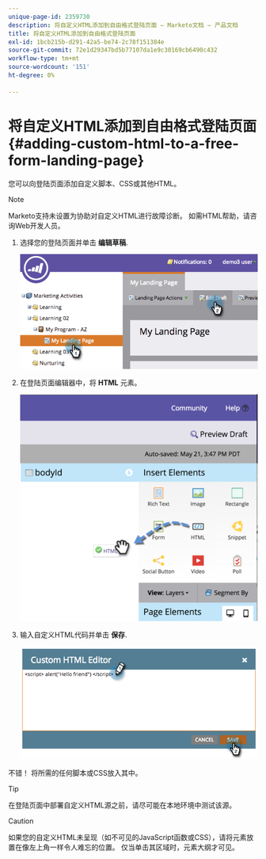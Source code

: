 ```yaml
---
unique-page-id: 2359730
description: 将自定义HTML添加到自由格式登陆页面 — Marketo文档 — 产品文档
title: 将自定义HTML添加到自由格式登陆页面
exl-id: 1bcb215b-d291-42a5-be74-2c78f151384e
source-git-commit: 72e1d29347bd5b77107da1e9c30169cb6490c432
workflow-type: tm+mt
source-wordcount: '151'
ht-degree: 0%

---
```


# 将自定义HTML添加到自由格式登陆页面 {#adding-custom-html-to-a-free-form-landing-page}

您可以向登陆页面添加自定义脚本、CSS或其他HTML。

>[!NOTE]
>
>Marketo支持未设置为协助对自定义HTML进行故障诊断。 如需HTML帮助，请咨询Web开发人员。

1. 选择您的登陆页面并单击 **编辑草稿**.

   ![](assets/image2014-9-17-12-3a2-3a15.png)

1. 在登陆页面编辑器中，将 **HTML** 元素。

   ![](assets/image2015-5-21-15-3a52-3a42.png)

1. 输入自定义HTML代码并单击 **保存**.

   ![](assets/image2014-9-17-12-3a3-3a39.png)

不错！ 将所需的任何脚本或CSS放入其中。

>[!TIP]
>
>在登陆页面中部署自定义HTML源之前，请尽可能在本地环境中测试该源。

>[!CAUTION]
>
>如果您的自定义HTML未呈现（如不可见的JavaScript函数或CSS），请将元素放置在像左上角一样令人难忘的位置。 仅当单击其区域时，元素大纲才可见。
